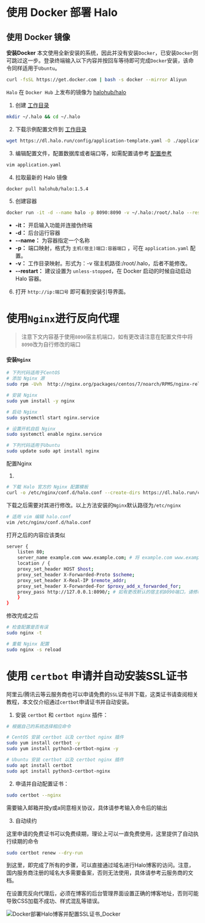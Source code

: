 # 使用 Docker 部署 Halo

## 使用 Docker 镜像

**安装Docker**
本文使用全新安装的系统，因此并没有安装`Docker`，已安装`Docker`则可跳过这一步。登录终端输入以下内容并按回车等待即可完成`Docker`安装，该命令同样适用于`Ubuntu`。

```bash
curl -fsSL https://get.docker.com | bash -s docker --mirror Aliyun
```

`Halo` 在 `Docker Hub` 上发布的镜像为 [halohub/halo](https://hub.docker.com/r/halohub/halo)

1. 创建 [工作目录](https://docs.halo.run/getting-started/prepare#工作目录)

```bash
mkdir ~/.halo && cd ~/.halo
```

2. 下载示例配置文件到 [工作目录](https://docs.halo.run/getting-started/prepare#工作目录)

```bash
wget https://dl.halo.run/config/application-template.yaml -O ./application.yaml
```

3. 编辑配置文件，配置数据库或者端口等，如需配置请参考 [配置参考](https://docs.halo.run/getting-started/config)

```bash
vim application.yaml
```

4. 拉取最新的 Halo 镜像

```bash
docker pull halohub/halo:1.5.4
```

5. 创建容器

```bash
docker run -it -d --name halo -p 8090:8090 -v ~/.halo:/root/.halo --restart=unless-stopped halohub/halo:1.5.4
```

- **-it：** 开启输入功能并连接伪终端
- **-d：** 后台运行容器
- **--name：** 为容器指定一个名称
- **-p：** 端口映射，格式为 `主机(宿主)端口:容器端口` ，可在 `application.yaml` 配置。
- **-v：** 工作目录映射。形式为：-v 宿主机路径:/root/.halo，后者不能修改。
- **--restart：** 建议设置为 `unless-stopped`，在 Docker 启动的时候自动启动 Halo 容器。

6. 打开 `http://ip:端口号` 即可看到安装引导界面。



# 使用`Nginx`进行反向代理

> 注意下文内容基于使用`8090`宿主机端口，如有更改请注意在配置文件中将`8090`改为自行修改的端口



#### 安装`Nginx`

```bash
# 下列代码适用于CentOS 
# 添加 Nginx 源 
sudo rpm -Uvh  http://nginx.org/packages/centos/7/noarch/RPMS/nginx-release-centos-7-0.el7.ngx.noarch.rpm 

# 安装 Nginx 
sudo yum install -y nginx 

# 启动 Nginx 
sudo systemctl start nginx.service 

# 设置开机自启 Nginx 
sudo systemctl enable nginx.service

# 下列代码适用于Ubuntu 
sudo update sudo apt install nginx
```

配置Nginx

1. 



```bash
# 下载 Halo 官方的 Nginx 配置模板 
curl -o /etc/nginx/conf.d/halo.conf --create-dirs https://dl.halo.run/config/nginx.conf
```

下载之后需要对其进行修改。以上方法安装的`Nginx`默认路径为`/etc/nginx`

```bash
# 适用 vim 编辑 halo.conf 
vim /etc/nginx/conf.d/halo.conf
```

打开之后的内容应该类似

```bash
server {     
	listen 80;    
 	server_name example.com www.example.com; # 将 example.com www.example.com 修改为自己的域名   
    location / {         
    proxy_set_header HOST $host;         
    proxy_set_header X-Forwarded-Proto $scheme;         
    proxy_set_header X-Real-IP $remote_addr;        
    proxy_set_header X-Forwarded-For $proxy_add_x_forwarded_for;         
    proxy_pass http://127.0.0.1:8090/; # 如有更改默认的宿主机8090端口，请修改此处为执行选择的端口   
    } 
}

```

修改完成之后

```bash
# 检查配置是否有误 
sudo nginx -t 

# 重载 Nginx 配置 
sudo nginx -s reload
```



# 使用 `certbot` 申请并自动安装SSL证书

阿里云/腾讯云等云服务商也可以申请免费的`SSL`证书并下载，这类证书请查阅相关教程，本文仅介绍通过`certbot`申请证书并自动安装。

1. 安装 `certbot` 和 `certbot nginx` 插件：

```bash
# 根据自己的系统选择相应命令 

# CentOS 安装 certbot 以及 certbot nginx 插件 
sudo yum install certbot -y 
sudo yum install python3-certbot-nginx -y 

# Ubuntu 安装 certbot 以及 certbot nginx 插件 
sudo apt install certbot 
sudo apt install python3-certbot-nginx
```

2. 申请并自动配置证书：

```bash
sudo certbot --nginx
```

需要输入邮箱并按y或a同意相关协议，具体请参考输入命令后的输出

3. 自动续约

这里申请的免费证书可以免费续期，理论上可以一直免费使用，这里提供了自动执行续期的命令

```bash
sudo certbot renew --dry-run
```



到这里，即完成了所有的步骤，可以直接通过域名进行Halo博客的访问。注意，国内服务商注册的域名大多需要备案，否则无法使用，具体请参考云服务商的文档。

在设置完反向代理后，必须在博客的后台管理界面设置正确的博客地址，否则可能导致CSS加载不成功、样式混乱等错误。

![Docker部署Halo博客并配置SSL证书_Docker](https://markdown-ft.oss-cn-shenzhen.aliyuncs.com/image-for-typora/9d9dddde55e7081f419f264267b0815d.png)

